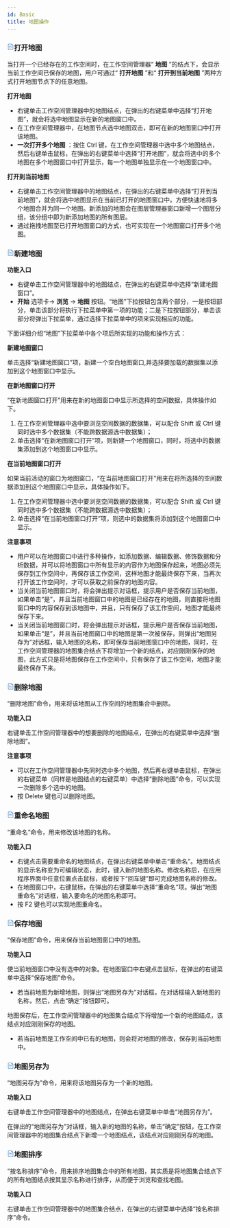 ```yaml
---
id: Basic
title: 地图操作
---
```

### ![](../../img/read.gif)打开地图

当打开一个已经存在的工作空间时，在工作空间管理器“ **地图** ”的结点下，会显示当前工作空间已保存的地图，用户可通过“ **打开地图** ”和“
**打开到当前地图** ”两种方式打开地图节点下的任意地图。

**打开地图**

* 右键单击工作空间管理器中的地图结点，在弹出的右键菜单中选择“打开地图”，就会将选中地图显示在新的地图窗口中。
* 在工作空间管理器中，在地图节点选中地图双击，即可在新的地图窗口中打开该地图。
* **一次打开多个地图** ：按住 Ctrl 键，在工作空间管理器中选中多个地图结点，然后右键单击鼠标，在弹出的右键菜单中选择“打开地图”，就会将选中的多个地图在多个地图窗口中打开显示，每一个地图单独显示在一个地图窗口中。

**打开到当前地图**

* 右键单击工作空间管理器中的地图结点，在弹出的右键菜单中选择“打开到当前地图”，就会将选中地图显示在当前已打开的地图窗口中。方便快速地将多个地图合并为同一个地图。新添加的地图会在图层管理器窗口新增一个图层分组，该分组中即为新添加地图的所有图层。
* 通过拖拽地图至已打开地图窗口的方式，也可实现在一个地图窗口打开多个地图。 

### ![](../../img/read.gif)新建地图

**功能入口**

* 右键单击工作空间管理器中的地图结点，在弹出的右键菜单中选择“新建地图窗口”。
* **开始** 选项卡-> **浏览** -> **地图** 按钮。“地图”下拉按钮包含两个部分，一是按钮部分，单击该部分将执行下拉菜单中第一项的功能；二是下拉按钮部分，单击该部分将弹出下拉菜单，通过选择下拉菜单中的项来实现相应的功能。

下面详细介绍“地图”下拉菜单中各个项后所实现的功能和操作方式：

**新建地图窗口**

单击选择“新建地图窗口”项，新建一个空白地图窗口,并选择要加载的数据集以添加到这个地图窗口中显示。

**在新地图窗口打开**

“在新地图窗口打开”用来在新的地图窗口中显示所选择的空间数据，具体操作如下。

1. 在工作空间管理器中选中要浏览空间数据的数据集，可以配合 Shift 或 Ctrl 键同时选中多个数据集（不能跨数据源选中数据集）；
2. 单击选择“在新地图窗口打开”项，则新建一个地图窗口，同时，将选中的数据集添加到这个地图窗口中显示。

**在当前地图窗口打开**

如果当前活动的窗口为地图窗口，“在当前地图窗口打开”用来在将所选择的空间数据添加到这个地图窗口中显示，具体操作如下。

1. 在工作空间管理器中选中要浏览空间数据的数据集，可以配合 Shift 或 Ctrl 键同时选中多个数据集（不能跨数据源选中数据集）；
2. 单击选择“在当前地图窗口打开”项，则选中的数据集将添加到这个地图窗口中显示。

**注意事项**

* 用户可以在地图窗口中进行多种操作，如添加数据、编辑数据、修饰数据和分析数据，并可以将地图窗口中所有显示的内容作为地图保存起来，地图必须先保存到工作空间中，再保存该工作空间，这样地图才能最终保存下来，当再次打开该工作空间时，才可以获取之前保存的地图内容。
* 当关闭当前地图窗口时，将会弹出提示对话框，提示用户是否保存当前地图，如果单击“是”，并且当前地图窗口中的地图是已经存在的地图，则直接将地图窗口中的内容保存到该地图中，并且，只有保存了该工作空间，地图才能最终保存下来。
* 当关闭当前地图窗口时，将会弹出提示对话框，提示用户是否保存当前地图，如果单击“是”，并且当前地图窗口中的地图是第一次被保存，则弹出“地图另存为”对话框，输入地图的名称，即可保存当前地图窗口中的地图，同时，在工作空间管理器的地图集合结点下将增加一个新的结点，对应刚刚保存的地图，此方式只是将地图保存在工作空间中，只有保存了该工作空间，地图才能最终保存下来。

### ![](../../img/read.gif)删除地图

“删除地图”命令，用来将该地图从工作空间的地图集合中删除。

**功能入口**

右键单击工作空间管理器中的想要删除的地图结点，在弹出的右键菜单中选择“删除地图”。

**注意事项**

* 可以在工作空间管理器中先同时选中多个地图，然后再右键单击鼠标，在弹出的右键菜单（同样是地图结点的右键菜单）中选择“删除地图”命令，可以实现一次删除多个选中的地图。
* 按 Delete 键也可以删除地图。

### ![](../../img/read.gif)重命名地图

“重命名”命令，用来修改该地图的名称。

**功能入口**

* 右键点击需要重命名的地图结点，在弹出右键菜单中单击“重命名”。地图结点的显示名称变为可编辑状态，此时，键入新的地图名称。修改名称后，在应用程序界面中任意位置点击鼠标，或者按下“回车键”即可完成地图名称的修改。
* 在地图窗口中，右键鼠标，在弹出的右键菜单中选择“重命名”项。弹出“地图重命名”对话框，输入要命名的地图名称即可。
* 按 F2 键也可以实现地图重命名。

### ![](../../img/read.gif)保存地图

“保存地图”命令，用来保存当前地图窗口中的地图。

**功能入口**

使当前地图窗口中没有选中的对象。在地图窗口中右键点击鼠标，在弹出的右键菜单中选择“保存地图”命令。

* 若当前地图为新增地图，则弹出“地图另存为”对话框，在对话框输入新地图的名称，然后，点击“确定”按钮即可。

地图保存后，在工作空间管理器中的地图集合结点下将增加一个新的地图结点，该结点对应刚刚保存的地图。

* 若当前地图是工作空间中已有的地图，则会将对地图的修改，保存到当前地图中。

### ![](../../img/read.gif)地图另存为

“地图另存为”命令，用来将该地图另存为一个新的地图。

**功能入口**

右键单击工作空间管理器中的地图结点，在弹出右键菜单中单击“地图另存为”。

在弹出的“地图另存为”对话框，输入新的地图的名称，单击“确定”按钮，在工作空间管理器中的地图集合结点下新增一个地图结点，该结点对应刚刚另存的地图。

### ![](../../img/read.gif)地图排序

“按名称排序”命令，用来排序地图集合中的所有地图，其实质是将地图集合结点下的所有地图结点按其显示名称进行排序，从而便于浏览和查找地图。

**功能入口**

右键单击工作空间管理器中的地图集合结点，在弹出的右键菜单中选择“按名称排序”命令。



